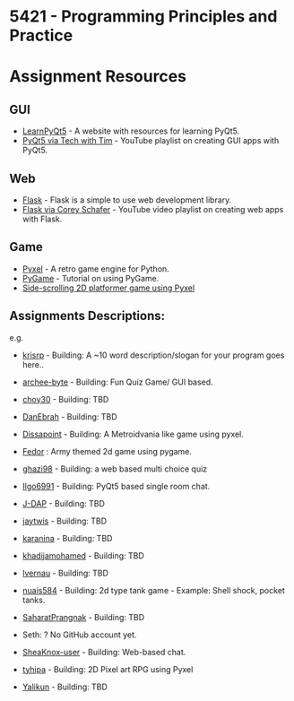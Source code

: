 # 5421 - Programming Principles and Practice


Assignment Resources
======================

## GUI

* [LearnPyQt5](https://www.learnpyqt.com/) - A website with resources for learning PyQt5.
* [PyQt5 via Tech with Tim](https://www.youtube.com/watch?v=Vde5SH8e1OQ&list=PLzMcBGfZo4-lB8MZfHPLTEHO9zJDDLpYj) - YouTube playlist on creating GUI apps with PyQt5.

## Web
* [Flask](https://flask.palletsprojects.com/en/1.1.x/quickstart/) - Flask is a simple to use web development library.
* [Flask via Corey Schafer](https://www.youtube.com/watch?v=MwZwr5Tvyxo&list=PL-osiE80TeTs4UjLw5MM6OjgkjFeUxCYH) - YouTube video playlist on creating web apps with Flask.

## Game
* [Pyxel](https://github.com/kitao/pyxel) - A retro game engine for Python.
* [PyGame](https://realpython.com/pygame-a-primer/) - Tutorial on using PyGame.
* [Side-scrolling 2D platformer game using Pyxel](https://github.com/tyhipa/platformer-pyxel)


## Assignments Descriptions:
e.g.
* [krisrp](https://github.com/krisrp) - Building: A ~10 word description/slogan for your program goes here.. 

* [archee-byte](https://github.com/archee-byte/project-5421-archee) - Building: Fun Quiz Game/ GUI based. 
* [choy30](https://github.com/choy30/Yjun) - Building: TBD
* [DanEbrah](https://github.com/DanEbrah/Daniel-E---Project) - Building: TBD
* [Dissapoint](https://github.com/Dissapoint/ISCG5421) - Building: A Metroidvania like game using pyxel.
* [Fedor](https://github.com/fshadrin/5421Project/) : Army themed 2d game using pygame.
* [ghazi98](https://github.com/ghazi98/Programming-Principles-and-Practice) - Building: a web based multi choice quiz
* [Ilgo6991](https://github.com/Ilgo6991/python_chat_room) - Building: PyQt5 based single room chat.
* [J-DAP](https://github.com/J-DAP/ISCG5421Project) - Building: TBD
* [jaytwis](https://github.com/jaytwis/JD5421) - Building: TBD
* [karanina](https://github.com/karanina/ISCG5421-Assignment-1) - Building: TBD
* [khadijamohamed](https://github.com/khadijamohamed/assignment) - Building: TBD
* [lvernau](https://github.com/lvernau/5421-Assignment-1) - Building: TBD
* [nuais584](https://github.com/nuais584/Assignment-5421) - Building: 2d type tank game - Example: Shell shock, pocket tanks.
* [SaharatPrangnak](https://github.com/SaharatPrangnak/5421-Assessment-1-Saharat) - Building: TBD
* Seth: ? No GitHub account yet.
* [SheaKnox-user](https://github.com/SheaKnox-user/Project-Plan) - Building: Web-based chat.
* [tyhipa](https://github.com/tyhipa/unitec_5421x3P) - Building: 2D Pixel art RPG using Pyxel
* [Yalikun](https://github.com/Yalikun/Assignment5421) - Building: TBD


